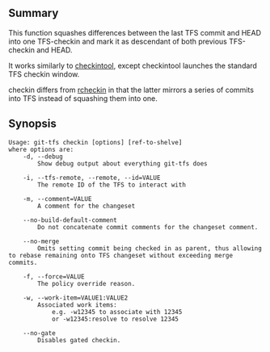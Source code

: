 ## Summary

This function squashes differences between the last TFS commit and HEAD into one TFS-checkin and mark it as descendant of both previous TFS-checkin and HEAD.

It works similarly to [checkintool](checkintool.md), except checkintool launches the standard TFS checkin window.

checkin differs from [rcheckin](rcheckin.md) in that the latter mirrors a series of commits into TFS instead of squashing them into one.

## Synopsis

    Usage: git-tfs checkin [options] [ref-to-shelve]
    where options are:
        -d, --debug
            Show debug output about everything git-tfs does

        -i, --tfs-remote, --remote, --id=VALUE
            The remote ID of the TFS to interact with

        -m, --comment=VALUE
            A comment for the changeset

        --no-build-default-comment
            Do not concatenate commit comments for the changeset comment.

        --no-merge
            Omits setting commit being checked in as parent, thus allowing to rebase remaining onto TFS changeset without exceeding merge commits.

        -f, --force=VALUE
            The policy override reason.

        -w, --work-item=VALUE1:VALUE2
            Associated work items:
                e.g. -w12345 to associate with 12345
                or -w12345:resolve to resolve 12345

        --no-gate
            Disables gated checkin.
